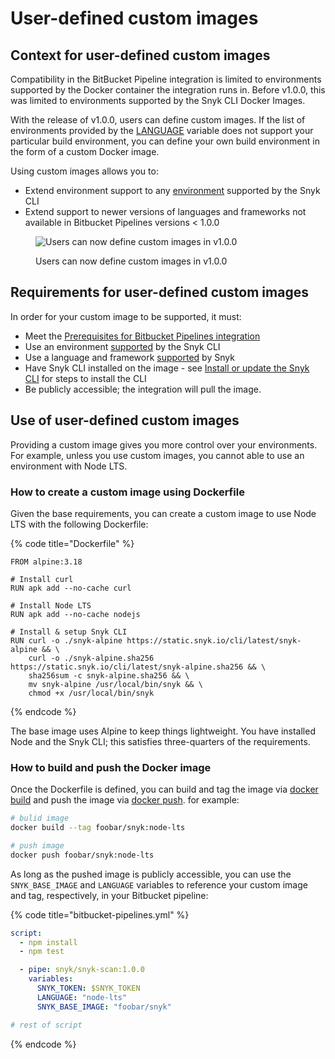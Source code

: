 # User-defined custom images

## Context for user-defined custom images

Compatibility in the BitBucket Pipeline integration is limited to environments supported by the Docker container the integration runs in. Before v1.0.0, this was limited to environments supported by the Snyk CLI Docker Images.

With the release of v1.0.0, users can define custom images. If the list of environments provided by the [LANGUAGE](snyk-pipe-parameters-and-values-bitbucket-cloud.md#snyk-pipe-variables) variable does not support your particular build environment, you can define your own build environment in the form of a custom Docker image.

Using custom images allows you to:

* Extend environment support to any [environment](../../../snyk-cli/install-or-update-the-snyk-cli/) supported by the Snyk CLI
* Extend support to newer versions of languages and frameworks not available in Bitbucket Pipelines versions < 1.0.0

<figure><img src="../../../.gitbook/assets/Untitled.jpg" alt="Users can now define custom images in v1.0.0"><figcaption><p>Users can now define custom images in v1.0.0</p></figcaption></figure>

## Requirements for user-defined custom images

In order for your custom image to be supported, it must:

* Meet the [Prerequisites for Bitbucket Pipelines integration](prerequisites-for-bitbucket-pipelines-integration.md)
* Use an environment [supported](../../../snyk-cli/install-or-update-the-snyk-cli/) by the Snyk CLI
* Use a language and framework [supported](../../../getting-started/supported-languages-and-frameworks/) by Snyk
* Have Snyk CLI installed on the image - see [Install or update the Snyk CLI](../../../snyk-cli/install-or-update-the-snyk-cli/) for steps to install the CLI
* Be publicly accessible; the integration will pull the image.

## Use of user-defined custom images

Providing a custom image gives you more control over your environments. For example, unless you use custom images, you cannot  able to use an environment with Node LTS.

### How to create a custom image using Dockerfile

Given the base requirements, you can create a custom image to use Node LTS with the following Dockerfile:

{% code title="Dockerfile" %}
```docker
FROM alpine:3.18

# Install curl
RUN apk add --no-cache curl

# Install Node LTS
RUN apk add --no-cache nodejs

# Install & setup Snyk CLI
RUN curl -o ./snyk-alpine https://static.snyk.io/cli/latest/snyk-alpine && \
    curl -o ./snyk-alpine.sha256 https://static.snyk.io/cli/latest/snyk-alpine.sha256 && \
    sha256sum -c snyk-alpine.sha256 && \
    mv snyk-alpine /usr/local/bin/snyk && \
    chmod +x /usr/local/bin/snyk
```
{% endcode %}

The base image uses Alpine to keep things lightweight. You have installed Node and the Snyk CLI; this satisfies three-quarters of the requirements.

### How to build and push the Docker image

Once the Dockerfile is defined, you can build and tag the image via [docker build](https://docs.docker.com/engine/reference/commandline/build/) and push the image via [docker push](https://docs.docker.com/engine/reference/commandline/push/). for example:

```sh
# bulid image
docker build --tag foobar/snyk:node-lts

# push image
docker push foobar/snyk:node-lts
```

As long as the pushed image is publicly accessible, you can use the `SNYK_BASE_IMAGE` and `LANGUAGE` variables to reference your custom image and tag, respectively, in your Bitbucket pipeline:

{% code title="bitbucket-pipelines.yml" %}
```yaml
script:
  - npm install
  - npm test

  - pipe: snyk/snyk-scan:1.0.0
    variables:
      SNYK_TOKEN: $SNYK_TOKEN
      LANGUAGE: "node-lts"
      SNYK_BASE_IMAGE: "foobar/snyk"

# rest of script
```
{% endcode %}
